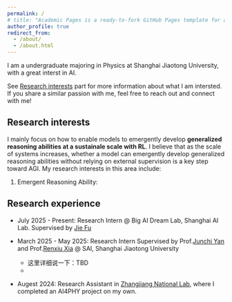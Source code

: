 ```yaml
---
permalink: /
# title: "Academic Pages is a ready-to-fork GitHub Pages template for academic personal websites"
author_profile: true
redirect_from: 
  - /about/
  - /about.html
---
```


I am a undergraduate majoring in Physics at Shanghai Jiaotong University, with a great interst in AI. 

See [Research interests](#research-interests) part for more information about what I am intersted. If you share a similar passion with me, feel free to reach out and connect with me!

<!-- ## Education
- BSc in Physics, Shanghai Jiaotong University, 2027 (Expected) -->

## Research interests

I mainly focus on how to enable models to emergently develop **generalized reasoning abilities at a sustainale scale with RL**. I believe that as the scale of systems increases, whether a model can emergently develop generalized reasoning abilities without relying on external supervision is a key step toward AGI. My research interests in this area include:

1. Emergent Reasoning Ability: 







## Research experience

- July 2025 - Present: Research Intern @ Big AI Dream Lab, Shanghai AI Lab. Supervised by [Jie Fu](https://bigaidream.github.io/)

- March 2025 - May 2025: Research Intern Supervised by Prof.[Junchi Yan](https://thinklab.sjtu.edu.cn/) and Prof.[Renxiu Xia](https://scholar.google.com/citations?user=E520fqQAAAAJ&hl=zh-CN) @ SAI, Shanghai Jiaotong University

  - 这里详细说一下：TBD
  - 

- Augest 2024: Research Assistant in [Zhangjiang National Lab](https://www.zjlab.ac.cn/), where I completed an AI4PHY project on my own. 





